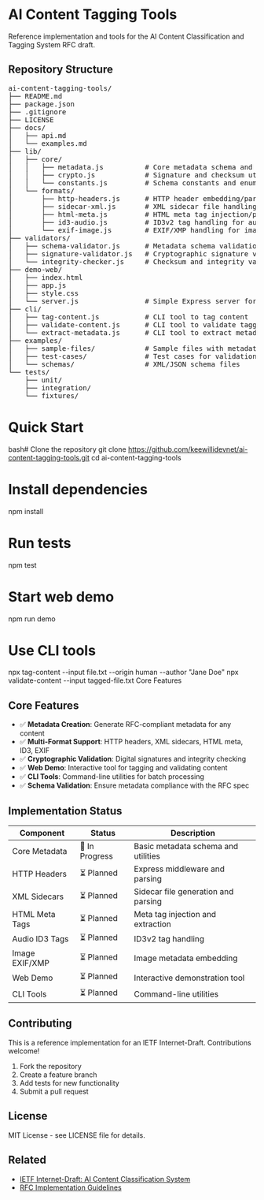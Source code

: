 # AI Content Tagging Tools

Reference implementation and tools for the AI Content Classification and Tagging System RFC draft.

## Repository Structure

<pre>
ai-content-tagging-tools/
├── README.md
├── package.json
├── .gitignore
├── LICENSE
├── docs/
│   ├── api.md
│   └── examples.md
├── lib/
│   ├── core/
│   │   ├── metadata.js          # Core metadata schema and validation
│   │   ├── crypto.js            # Signature and checksum utilities
│   │   └── constants.js         # Schema constants and enums
│   └── formats/
│       ├── http-headers.js      # HTTP header embedding/parsing
│       ├── sidecar-xml.js       # XML sidecar file handling
│       ├── html-meta.js         # HTML meta tag injection/parsing
│       ├── id3-audio.js         # ID3v2 tag handling for audio
│       └── exif-image.js        # EXIF/XMP handling for images
├── validators/
│   ├── schema-validator.js      # Metadata schema validation
│   ├── signature-validator.js   # Cryptographic signature verification
│   └── integrity-checker.js     # Checksum and integrity validation
├── demo-web/
│   ├── index.html
│   ├── app.js
│   ├── style.css
│   └── server.js                # Simple Express server for demo
├── cli/
│   ├── tag-content.js           # CLI tool to tag content
│   ├── validate-content.js      # CLI tool to validate tagged content
│   └── extract-metadata.js      # CLI tool to extract metadata
├── examples/
│   ├── sample-files/            # Sample files with metadata
│   ├── test-cases/              # Test cases for validation
│   └── schemas/                 # XML/JSON schema files
└── tests/
    ├── unit/
    ├── integration/
    └── fixtures/
</pre>

# Quick Start
bash# Clone the repository
git clone https://github.com/keewillidevnet/ai-content-tagging-tools.git
cd ai-content-tagging-tools

# Install dependencies
npm install

# Run tests
npm test

# Start web demo
npm run demo

# Use CLI tools
npx tag-content --input file.txt --origin human --author "Jane Doe"
npx validate-content --input tagged-file.txt
Core Features


## Core Features

- ✅ **Metadata Creation**: Generate RFC-compliant metadata for any content
- ✅ **Multi-Format Support**: HTTP headers, XML sidecars, HTML meta, ID3, EXIF
- ✅ **Cryptographic Validation**: Digital signatures and integrity checking
- ✅ **Web Demo**: Interactive tool for tagging and validating content
- ✅ **CLI Tools**: Command-line utilities for batch processing
- ✅ **Schema Validation**: Ensure metadata compliance with the RFC spec


## Implementation Status

| Component | Status | Description |
| --- | --- | --- |
| Core Metadata | 🚧 In Progress | Basic metadata schema and utilities |
| HTTP Headers | ⏳ Planned | Express middleware and parsing |
| XML Sidecars | ⏳ Planned | Sidecar file generation and parsing |
| HTML Meta Tags | ⏳ Planned | Meta tag injection and extraction |
| Audio ID3 Tags | ⏳ Planned | ID3v2 tag handling |
| Image EXIF/XMP | ⏳ Planned | Image metadata embedding |
| Web Demo | ⏳ Planned | Interactive demonstration tool |
| CLI Tools | ⏳ Planned | Command-line utilities |


## Contributing

This is a reference implementation for an IETF Internet-Draft. Contributions welcome!

1. Fork the repository
2. Create a feature branch
3. Add tests for new functionality
4. Submit a pull request

## License

MIT License - see LICENSE file for details.

## Related

- [IETF Internet-Draft: AI Content Classification System](link-to-draft)
- [RFC Implementation Guidelines](docs/api.md)

